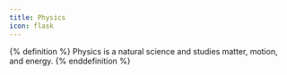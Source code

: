 ```yaml
---
title: Physics
icon: flask
---
```


{% definition %}
Physics is a natural science and studies matter, motion, and energy.
{% enddefinition %}
